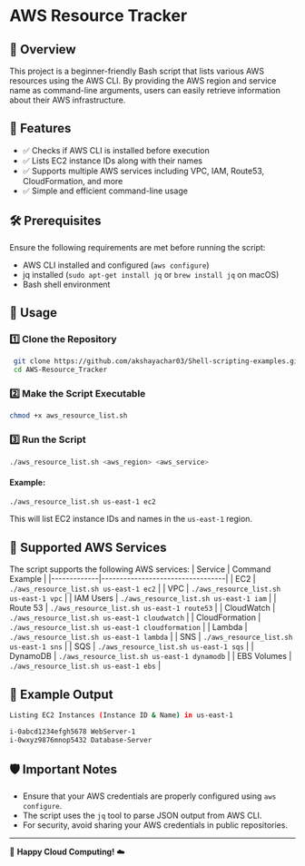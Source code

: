 # AWS Resource Tracker

## 📌 Overview
This project is a beginner-friendly Bash script that lists various AWS resources using the AWS CLI. By providing the AWS region and service name as command-line arguments, users can easily retrieve information about their AWS infrastructure.

## 🎯 Features
- ✅ Checks if AWS CLI is installed before execution
- ✅ Lists EC2 instance IDs along with their names
- ✅ Supports multiple AWS services including VPC, IAM, Route53, CloudFormation, and more
- ✅ Simple and efficient command-line usage

## 🛠️ Prerequisites
Ensure the following requirements are met before running the script:
- AWS CLI installed and configured (`aws configure`)
- jq installed (`sudo apt-get install jq` or `brew install jq` on macOS)
- Bash shell environment

## 🚀 Usage
### 1️⃣ Clone the Repository
```bash
 git clone https://github.com/akshayachar03/Shell-scripting-examples.git
 cd AWS-Resource_Tracker
```

### 2️⃣ Make the Script Executable
```bash
chmod +x aws_resource_list.sh
```

### 3️⃣ Run the Script
```bash
./aws_resource_list.sh <aws_region> <aws_service>
```
#### Example:
```bash
./aws_resource_list.sh us-east-1 ec2
```
This will list EC2 instance IDs and names in the `us-east-1` region.

## 🔧 Supported AWS Services
The script supports the following AWS services:
| Service      | Command Example                     |
|-------------|----------------------------------|
| EC2         | `./aws_resource_list.sh us-east-1 ec2` |
| VPC         | `./aws_resource_list.sh us-east-1 vpc` |
| IAM Users   | `./aws_resource_list.sh us-east-1 iam` |
| Route 53    | `./aws_resource_list.sh us-east-1 route53` |
| CloudWatch  | `./aws_resource_list.sh us-east-1 cloudwatch` |
| CloudFormation | `./aws_resource_list.sh us-east-1 cloudformation` |
| Lambda      | `./aws_resource_list.sh us-east-1 lambda` |
| SNS         | `./aws_resource_list.sh us-east-1 sns` |
| SQS         | `./aws_resource_list.sh us-east-1 sqs` |
| DynamoDB    | `./aws_resource_list.sh us-east-1 dynamodb` |
| EBS Volumes | `./aws_resource_list.sh us-east-1 ebs` |

## 📝 Example Output
```bash
Listing EC2 Instances (Instance ID & Name) in us-east-1

i-0abcd1234efgh5678 WebServer-1
i-0wxyz9876mnop5432 Database-Server
```

## 🛡️ Important Notes
- Ensure that your AWS credentials are properly configured using `aws configure`.
- The script uses the `jq` tool to parse JSON output from AWS CLI.
- For security, avoid sharing your AWS credentials in public repositories.


---

🚀 **Happy Cloud Computing!** ☁️

